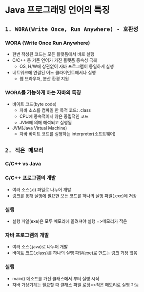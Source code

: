 # Java 프로그래밍 언어의 특징

## `1. WORA(Write Once, Run Anywhere) - 호환성`

### WORA (Write Once Run Anywhere)

- 한번 작성된 코드는 모든 플랫폼에서 바로 실행
- C/C++ 등 기존 언어가 가진 플랫폼 종속성 극복
  - OS, H/W에 상관없이 자바 프로그램이 동일하게 실행
- 네트워크에 연결된 어느 클라이언트에서나 실행
  - 웹 브라우저, 분산 환경 지원

### WORA를 가능하게 하는 자바의 특징

- 바이트 코드(byte code)
  - 자바 소스를 컴파일 한 목적 코드: .class
  - CPU에 종속적이지 않은 중립적인 코드
  - JVM에 의해 해석되고 실행됨
- JVM(Java Virtual Machine)
  - 자바 바이트 코드를 실행하는 interpreter(소프트웨어)

## `2. 적은 메모리`

### **C/C++ vs Java**

### C/C++ 프로그램의 개발

- 여러 소스(.c) 파일로 나누어 개발
- 링크를 통해 실행에 필요한 모든 코드를 하나의 실행 파일(.exe)에 저장

### 실행

- 실행 파일(exe)은 모두 메모리에 올려져야 실행 =>메모리가 적은

### 자바 프로그램의 개발

- 여러 소스(.java)로 나누어 개발
- 바이트 코드(.class)를 하나의 실행 파일(exe)로 만드는 링크 과정 없음

### 실행

- main() 메소드를 가진 클래스에서 부터 실행 시작
- 자바 가상기계는 필요할 때 클래스 파일 로딩=>적은 메모리로 실행 가능

